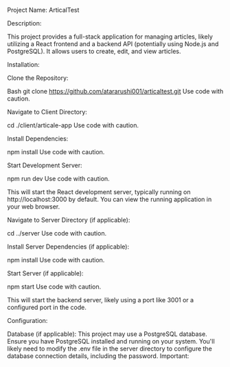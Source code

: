 Project Name: ArticalTest

Description:

This project provides a full-stack application for managing articles, likely utilizing a React frontend and a backend API (potentially using Node.js and PostgreSQL). It allows users to create, edit, and view articles.

Installation:

Clone the Repository:

Bash
git clone https://github.com/atararushi001/articaltest.git
Use code with caution.

Navigate to Client Directory:


cd ./client/articale-app
Use code with caution.

Install Dependencies:


npm install
Use code with caution.

Start Development Server:

npm run dev
Use code with caution.

This will start the React development server, typically running on http://localhost:3000 by default. You can view the running application in your web browser.

Navigate to Server Directory (if applicable):

cd ../server
Use code with caution.

Install Server Dependencies (if applicable):

npm install
Use code with caution.

Start Server (if applicable):

npm start
Use code with caution.

This will start the backend server, likely using a port like 3001 or a configured port in the code.

Configuration:

Database (if applicable): This project may use a PostgreSQL database. Ensure you have PostgreSQL installed and running on your system. You'll likely need to modify the .env file in the server directory to configure the database connection details, including the password. Important: